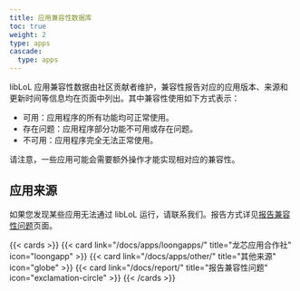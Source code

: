 ```yaml
---
title: 应用兼容性数据库
toc: true
weight: 2
type: apps
cascade:
  type: apps
---
```


libLoL 应用兼容性数据由社区贡献者维护，兼容性报告对应的应用版本、来源和更新时间等信息均在页面中列出。其中兼容性使用如下方式表示：

- 可用：应用程序的所有功能均可正常使用。
- 存在问题：应用程序部分功能不可用或存在问题。
- 不可用：应用程序完全无法正常使用。

请注意，一些应用可能会需要额外操作才能实现相对应的兼容性。

## 应用来源

如果您发现某些应用无法通过 libLoL 运行，请联系我们。报告方式详见[报告兼容性问题](/docs/report/)页面。

{{< cards >}} 
{{< card link="/docs/apps/loongapps/" title="龙芯应用合作社" icon="loongapp" >}}
{{< card link="/docs/apps/other/" title="其他来源" icon="globe" >}}
{{< card link="/docs/report/" title="报告兼容性问题" icon="exclamation-circle" >}}
{{< /cards >}}

